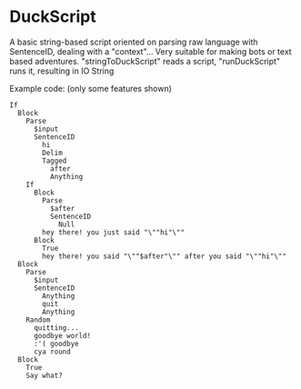 DuckScript
==============

A basic string-based script oriented on parsing raw language with SentenceID, dealing with a "context"...
Very suitable for making bots or text based adventures. "stringToDuckScript" reads a script, "runDuckScript" runs it,
resulting in IO String

Example code: (only some features shown)

```
If
  Block
    Parse
      $input
      SentenceID
        hi
        Delim
        Tagged
          after
          Anything
    If
      Block
        Parse
          $after
          SentenceID
            Null
        hey there! you just said "\""hi"\""
      Block
        True
        hey there! you said "\""$after"\"" after you said "\""hi"\""
  Block
    Parse
      $input
      SentenceID
        Anything
        quit
        Anything
    Random
      quitting...
      goodbye world!
      :'( goodbye
      cya round
  Block
    True
    Say what?
```